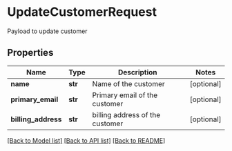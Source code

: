 # UpdateCustomerRequest

Payload to update customer

## Properties
Name | Type | Description | Notes
------------ | ------------- | ------------- | -------------
**name** | **str** | Name of the customer | [optional] 
**primary_email** | **str** | Primary email of the customer | [optional] 
**billing_address** | **str** | billing address of the customer | [optional] 

[[Back to Model list]](../README.md#documentation-for-models) [[Back to API list]](../README.md#documentation-for-api-endpoints) [[Back to README]](../README.md)


